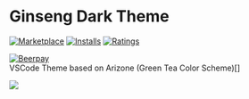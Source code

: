 # Ginseng Dark Theme

[![Marketplace](https://vsmarketplacebadge.apphb.com/version/)](https://marketplace.visualstudio.com/items/) [![Installs](https://vsmarketplacebadge.apphb.com/installs/)](https://marketplace.visualstudio.com/items/) [![Ratings](https://vsmarketplacebadge.apphb.com/rating-short/)](https://marketplace.visualstudio.com/items/)

[![Beerpay](https://img.shields.io/beerpay/akamud/vscode-theme-onedark.svg)](https://beerpay.io/akamud/vscode-theme-onedark)  
VSCode Theme based on Arizone (Green Tea Color Scheme)[] 

![](https://raw.githubusercontent.com/akamud/vscode-theme-onedark/master/screenshots/preview.png)


